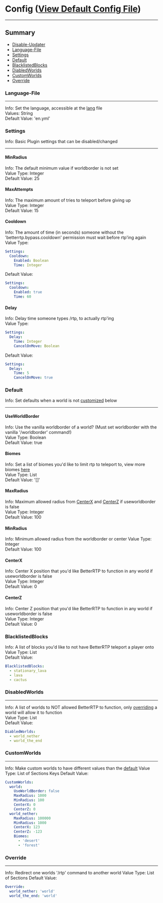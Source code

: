 # Config ([View Default Config File](files/config.yml))
***
## Summary ##
- [Disable-Updater](#disable-updater)
- [Language-File](#language-file)
- [Settings](#settings)
- [Default](#default)
- [BlacklistedBlocks](#blacklistedblocks)
- [DiabledWorlds](#disabledworlds)
- [CustomWorlds](#customworlds)
- [Override](#override)

### Language-File ###
***
Info: Set the language, accessible at the [lang](files/lang) file  
Values: String  
Default Value: 'en.yml'

### Settings ###
Info: Basic Plugin settings that can be disabled/changed
***
  #### MinRadius ####
  Info: The default minimum value if worldborder is not set  
  Value Type: Integer  
  Default Value: 25  
  #### MaxAttempts ####
  Info: The maximum amount of tries to teleport before giving up  
  Value Type: Integer  
  Default Value: 15
  #### Cooldown ####
  Info: The amount of time \(in seconds\) someone without the 'betterrtp.bypass.cooldown' permission must wait before rtp'ing again  
  Value Type:
  ```yaml
  Settings:
    Cooldown:
      Enabled: Boolean  
      Time: Integer
  ```
  Default Value: 
  ```yaml 
  Settings:
    Cooldown:
      Enabled: true 
      Time: 60
  ```
  #### Delay ####
  Info: Delay time someone types /rtp, to actually rtp'ing  
  Value Type:   
  ```yaml
  Settings:
    Delay:
      Time: Integer
      CancelOnMove: Boolean
  ```
  Default Value:  
  ```yaml
  Settings:
    Delay:
      Time: 5
      CancelOnMove: true
  ```
  
### Default ###
Info: Set defaults when a world is not [customized](#customworlds) below
***
  #### UseWorldBorder ####
  Info: Use the vanilla worldborder of a world? \(Must set worldborder with the vanilla '/worldborder' command!\)  
  Value Type: Boolean  
  Default Value: true
  #### Biomes ####
  Info: Set a list of biomes you'd like to limit rtp to teleport to, view more biomes [here](https://hub.spigotmc.org/javadocs/bukkit/org/bukkit/block/Biome.html)  
  Value Type: List  
  Default Value: '[]'
  #### MaxRadius ####
  Info: Maximum allowed radius from [CenterX](#centerx) and [CenterZ](#centerz) if useworldborder is false  
  Value Type: Integer  
  Default Value: 100
  #### MinRadius ####
  Info: Minimum allowed radius from the worldborder or center
  Value Type: Integer  
  Default Value: 100
  #### CenterX ####
  Info: Center X position that you'd like BetterRTP to function in any world if useworldborder is false  
  Value Type: Integer  
  Default Value: 0
  #### CenterZ ####
  Info: Center Z position that you'd like BetterRTP to function in any world if useworldborder is false  
  Value Type: Integer  
  Default Value: 0

### BlacklistedBlocks ###
Info: A list of blocks you'd like to not have BetterRTP teleport a player onto  
Value Type: List  
Default Value:
```yaml
BlacklistedBlocks:
  - stationary_lava
  - lava
  - cactus
```

### DisabledWorlds ###
***
Info: A list of worlds to NOT allowed BetterRTP to function, only [overriding](#override) a world will allow it to function  
Value Type: List  
Default Value:
```yaml
DiabledWorlds:
  - world_nether
  - world_the_end
```

### CustomWorlds ###
***
Info: Make custom worlds to have different values than the [default](#default)
Value Type: List of Sections Keys
Default Value:
```yaml
CustomWorlds:
  world:
    UseWorldBorder: false
    MaxRadius: 1000
    MinRadius: 100
    CenterX: 0
    CenterZ: 0
  world_nether:
    MaxRadius: 100000
    MinRadius: 1000
    CenterX: 123
    CenterZ: -123
    Biomes:
      - 'desert'
      - 'forest'
```
  
### Override ###
***
Info: Redirect one worlds '/rtp' command to another world
Value Type: List of Sections
Default Value:
```yaml
Override:
  world_nether: 'world'
  world_the_end: 'world'
```
